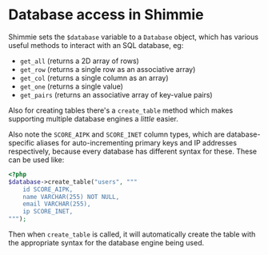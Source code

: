 # Database access in Shimmie

Shimmie sets the `$database` variable to a `Database` object, which has various useful methods to interact with an SQL database, eg:

- `get_all` (returns a 2D array of rows)
- `get_row` (returns a single row as an associative array)
- `get_col` (returns a single column as an array)
- `get_one` (returns a single value)
- `get_pairs` (returns an associative array of key-value pairs)

Also for creating tables there's a `create_table` method which makes supporting multiple database engines a _little_ easier.

Also note the `SCORE_AIPK` and `SCORE_INET` column types, which are database-specific aliases for auto-incrementing primary keys and IP addresses respectively, because every database has different syntax for these. These can be used like:

```php
<?php
$database->create_table("users", """
    id SCORE_AIPK,
    name VARCHAR(255) NOT NULL,
    email VARCHAR(255),
    ip SCORE_INET,
""");
```

Then when `create_table` is called, it will automatically create the table with the appropriate syntax for the database engine being used.
